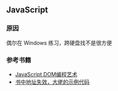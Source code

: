 ## JavaScript

### 原因
偶尔在 Windows 练习，跨硬盘找不是很方便

### 参考书籍
- [JavaScript DOM编程艺术](https://book.douban.com/subject/6038371/)
- [书中地址失效，大佬的示例代码](https://github.com/Doun2017/StudyJavaScriptCode_DOMArtBook)